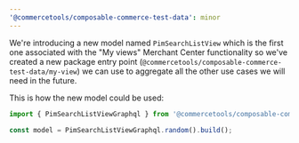 ```yaml
---
'@commercetools/composable-commerce-test-data': minor
---
```


We're introducing a new model named `PimSearchListView` which is the first one associated with the "My views" Merchant Center functionality so we've created a new package entry point (`@commercetools/composable-commerce-test-data/my-view`) we can use to aggregate all the other use cases we will need in the future.

This is how the new model could be used:

```ts
import { PimSearchListViewGraphql } from '@commercetools/composable-commerce-test-data/my-view';

const model = PimSearchListViewGraphql.random().build();
```
